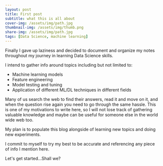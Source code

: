 ```yaml
---
layout: post
title: First post
subtitle: what this is all about
cover-img: /assets/img/path.jpg
thumbnail-img: /assets/img/thumb.png
share-img: /assets/img/path.jpg
tags: [Data Science, machine learning]
---
```

Finally I gave up laziness and decided to document and organize my notes throughout my journey in learning Data Science skills. 

I intend to gather info around topics including but not limited to:

* Machine learning models
* Feature engineering
* Model testing and tuning
* Application of different ML/DL techniques in different fields

Many of us search the web to find their answers, read it and move on it, and when the question rise again you need to go through the same hassle. This is one of my motivations to write here, so I will not lose track of gathering valuable knowledge and maybe can be useful for someone else in the world wide web too.

My plan is to populate this blog alongside of learning new topics and doing new experiments.

I commit to myself to try my best to be accurate and referencing any piece of info I mention here.

Let's get started...Shall we?
